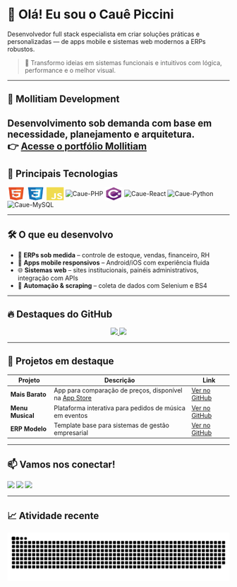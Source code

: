 # 👋 Olá! Eu sou o Cauê Piccini

Desenvolvedor full stack especialista em criar soluções práticas e personalizadas — de apps mobile e sistemas web modernos a ERPs robustos.

> 🧠 Transformo ideias em sistemas funcionais e intuitivos com lógica, performance e o melhor visual.

---

## 🌱 Mollitiam Development

Desenvolvimento sob demanda com base em necessidade, planejamento e arquitetura.  
👉 [Acesse o portfólio Mollitiam](https://mollitiamdevelopment.great-site.net) 
---

## 🚀 Principais Tecnologias

<div style="display: inline_block">
  <img align="center" alt="Caue-HTML" height="30" width="40" src="https://raw.githubusercontent.com/devicons/devicon/master/icons/html5/html5-original.svg">
  <img align="center" alt="Caue-CSS" height="30" width="40" src="https://raw.githubusercontent.com/devicons/devicon/master/icons/css3/css3-original.svg">
  <img align="center" alt="Caue-Js" height="30" width="40" src="https://raw.githubusercontent.com/devicons/devicon/master/icons/javascript/javascript-plain.svg">
  <img align="center" alt="Caue-PHP" height="30" width="40" src="https://cdn.jsdelivr.net/gh/devicons/devicon@latest/icons/php/php-original.svg">
  <img align="center" alt="Caue-Csharp" height="30" width="40" src="https://raw.githubusercontent.com/devicons/devicon/master/icons/csharp/csharp-original.svg">
  <img align="center" alt="Caue-React" height="30" width="40" src="https://cdn.jsdelivr.net/gh/devicons/devicon/icons/react/react-original.svg">
  <img align="center" alt="Caue-Python" height="30" width="40" src="https://cdn.jsdelivr.net/gh/devicons/devicon/icons/python/python-original.svg">
  <img align="center" alt="Caue-MySQL" height="30" width="40" src="https://cdn.jsdelivr.net/gh/devicons/devicon/icons/mysql/mysql-original.svg">
</div>

---

## 🛠️ O que eu desenvolvo

- 🧾 **ERPs sob medida** – controle de estoque, vendas, financeiro, RH
- 📱 **Apps mobile responsivos** – Android/iOS com experiência fluida
- 🌐 **Sistemas web** – sites institucionais, painéis administrativos, integração com APIs
- 🧪 **Automação & scraping** – coleta de dados com Selenium e BS4

---

## 🔥 Destaques do GitHub

<div align="center">
  <a href="https://github.com/cauepiccini">
    <img height="450em" src="https://github-readme-stats.vercel.app/api?username=cauepiccini&show_icons=true&theme=dark&include_all_commits=true&count_private=true"/>
    <img height="450em" src="https://github-readme-stats.vercel.app/api/top-langs/?username=cauepiccini&layout=compact&langs_count=16&theme=dark"/>
  </a>
</div>

---

## 📂 Projetos em destaque

| Projeto | Descrição | Link |
|---------|-----------|------|
| **Mais Barato** | App para comparação de preços, disponível na [App Store](https://apps.apple.com/br/app/mais-barato/id6746170601?l=en-GB) | [Ver no GitHub](https://github.com/cauepiccini/MaisBarato-portfolio) |
| **Menu Musical** | Plataforma interativa para pedidos de música em eventos | [Ver no GitHub](https://github.com/cauepiccini/MenuMusical-portfolio) |
| **ERP Modelo** | Template base para sistemas de gestão empresarial | [Ver no GitHub](https://github.com/cauepiccini/ERP-Modelo-portfolio) |

---

## 📫 Vamos nos conectar!

<a href="mailto:cauepiccini@gmail.com"><img src="https://img.shields.io/badge/-Gmail-%23333?style=for-the-badge&logo=gmail&logoColor=white" /></a>
<a href="https://www.linkedin.com/in/cau%C3%AA-piccini-ba31b2186/"><img src="https://img.shields.io/badge/-LinkedIn-%230077B5?style=for-the-badge&logo=linkedin&logoColor=white" /></a>
<a href="https://mollitiamdevelopment.great-site.net"><img src="https://img.shields.io/badge/-Portfólio-%230077B5?style=for-the-badge&logo=google-chrome&logoColor=white" /></a>

---

## 📈 Atividade recente

<picture>
  <source media="(prefers-color-scheme: dark)" srcset="https://raw.githubusercontent.com/platane/snk/output/github-contribution-grid-snake-dark.svg" />
  <source media="(prefers-color-scheme: light)" srcset="https://raw.githubusercontent.com/platane/snk/output/github-contribution-grid-snake.svg" />
  <img alt="github contribution grid snake animation" src="https://raw.githubusercontent.com/platane/snk/output/github-contribution-grid-snake.svg" />
</picture>
